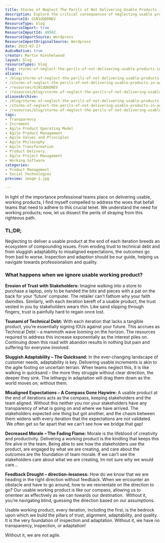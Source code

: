 ```yaml
---
title: Storms of Neglect The Perils of Not Delivering Usable Products in Agile Iterations
description: Explore the critical consequences of neglecting usable products in Agile iterations. Learn how to maintain trust, adaptability, and team morale for success.
ResourceId: G1N1dQ6DNEV
ResourceType: blog
ResourceImport: true
ResourceImportId: 49502
ResourceImportSource: Wordpress
ResourceImportOriginalSource: Wordpress
date: 2023-07-27
AudioNative: true
creator: Martin Hinshelwood
layout: blog
resourceTypes: blog
slug: storms-of-neglect-the-perils-of-not-delivering-usable-products-in-agile-iterations
aliases:
- /blog/storms-of-neglect-the-perils-of-not-delivering-usable-products-in-agile-iterations
- /storms-of-neglect-the-perils-of-not-delivering-usable-products-in-agile-iterations
- /resources/G1N1dQ6DNEV
- /resources/blog/storms-of-neglect-the-perils-of-not-delivering-usable-products-in-agile-iterations
aliasesArchive:
- /blog/storms-of-neglect-the-perils-of-not-delivering-usable-products-in-agile-iterations
- /storms-of-neglect-the-perils-of-not-delivering-usable-products-in-agile-iterations
- /resources/blog/storms-of-neglect-the-perils-of-not-delivering-usable-products-in-agile-iterations
tags:
- Transparency
- Increment
- Agile Product Operating Model
- Agile Product Management
- Agile Values and Principles
- Agile Philosophy
- Agile Transformation
- Product Delivery
- Agile Project Management
- Working Software
categories:
- Product Management
- Social Technologies
preview: image-1.jpg

---
```

In light of the importance professional teams place on delivering usable, working products, I find myself compelled to address the woes that befall teams that need to adhere to this crucial tenet. We understand the need for working products; now, let us dissect the perils of straying from this righteous path.

### TL;DR;

Neglecting to deliver a usable product at the end of each iteration breeds an ecosystem of compounding issues. From eroding trust to technical debt and from sluggish adaptability to misaligned expectations, the outcomes go from bad to worse. Inspection and adaption should be our guide, helping us navigate towards professionalism and quality.

### **What happens when we ignore usable working product?**

**Erosion of Trust with Stakeholders:** Imagine walking into a store to purchase a laptop, only to be handed the bits and pieces with a pat on the back for your ‘future’ computer. The retailer can’t fathom why your faith dwindles. Similarly, with each iteration bereft of a usable product, the trust vested in you by stakeholders wears thin. Like sand slipping through fingers, trust is painfully hard to regain once lost.

**Tsunami of Technical Debt:** With each iteration that lacks a tangible product, you’re essentially signing IOUs against your future. This accrues as Technical Debt – a mammoth wave looming on the horizon. The resources required to address this increase exponentially as the interest piles on. Continuing down this road with abandon results in nothing but pain and suffering for everyone involved.

**Sluggish Adaptability – The Quicksand:** In the ever-changing landscape of customer needs, adaptability is key. Delivering usable increments is akin to the agile footing on uncertain terrain. When teams neglect this, it is like walking in quicksand – the more they struggle without clear direction, the deeper they sink. The lethargy in adaptation will drag them down as the world moves on; without them.

**Misaligned Expectations – A Compass Gone Haywire:** A usable product at the end of iterations acts as the compass, keeping stakeholders and the team aligned. Without this neither you nor your stakeholders have any transparency of what is going on and where we have arrived. The stakeholders expected one thing but got another, and the chasm between them widens with every iteration that the expectations are not validated.  We often get so far apart that we can’t see how we bridge that gap!

**Decreased Morale – The Fading Flame:** Morale is the lifeblood of creativity and productivity. Delivering a working product is the kindling that keeps this fire alive in the team. Being able to see how the stakeholders use the product, are engaged by what we are creating, and care about the outcomes are the foundation of team morale. If we can’t see the stakeholders care about what we are creating, Im not sure why we would care…

**Feedback Drought – direction-lessness:** How do we know that we are heading in the right direction without feedback. When we encounter an obstacle and have to go around, how to we reorientate on the direction to go? Our usable working product is like our compass, allowing us to orienteer as effectively as we can towards our destination.  Without it, you’re navigating blind, guessing the direction based on our assumptions.

Usable working product, every iteration, including the first, is the bedrock upon which we build the pillars of trust, alignment, adaptability, and quality. It is the very foundation of inspection and adaptation. Without it, we have no transparency, inspection, or adaptation!

Without it, we are not agile.
